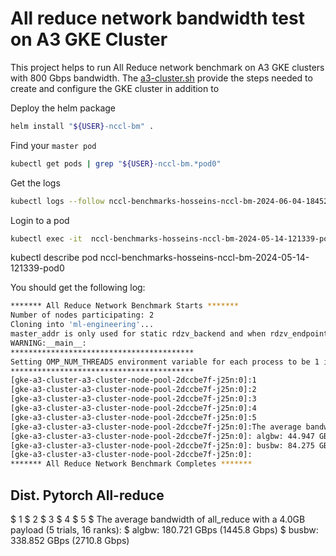 # All reduce network bandwidth test on A3 GKE Cluster

This project helps to run All Reduce network benchmark on A3 GKE clusters with 800 Gbps bandwidth. The [a3-cluster.sh](a3-cluster.sh) provide the steps needed to create and configure the GKE cluster in addition to 

Deploy the helm package
```bash
helm install "${USER}-nccl-bm" .
```

Find your `master pod`
```bash
kubectl get pods | grep "${USER}-nccl-bm.*pod0"
```

Get the logs
```bash
kubectl logs --follow nccl-benchmarks-hosseins-nccl-bm-2024-06-04-184528-pod0 -c all-reduce-test
```

Login to a pod
```bash
kubectl exec -it  nccl-benchmarks-hosseins-nccl-bm-2024-05-14-121339-pod0 -c all-reduce-test
```

kubectl describe pod nccl-benchmarks-hosseins-nccl-bm-2024-05-14-121339-pod0

You should get the following log:

```bash
******* All Reduce Network Benchmark Starts *******
Number of nodes participating: 2
Cloning into 'ml-engineering'...
master_addr is only used for static rdzv_backend and when rdzv_endpoint is not specified.
WARNING:__main__:
*****************************************
Setting OMP_NUM_THREADS environment variable for each process to be 1 in default, to avoid your system being overloaded, please further tune the variable for optimal performance in your application as needed. 
*****************************************
[gke-a3-cluster-a3-cluster-node-pool-2dccbe7f-j25n:0]:1
[gke-a3-cluster-a3-cluster-node-pool-2dccbe7f-j25n:0]:2
[gke-a3-cluster-a3-cluster-node-pool-2dccbe7f-j25n:0]:3
[gke-a3-cluster-a3-cluster-node-pool-2dccbe7f-j25n:0]:4
[gke-a3-cluster-a3-cluster-node-pool-2dccbe7f-j25n:0]:5
[gke-a3-cluster-a3-cluster-node-pool-2dccbe7f-j25n:0]:The average bandwidth of all_reduce with a 4.0GB payload (5 trials, 16 ranks):
[gke-a3-cluster-a3-cluster-node-pool-2dccbe7f-j25n:0]: algbw: 44.947 GBps (359.6 Gbps)
[gke-a3-cluster-a3-cluster-node-pool-2dccbe7f-j25n:0]: busbw: 84.275 GBps (674.2 Gbps)
[gke-a3-cluster-a3-cluster-node-pool-2dccbe7f-j25n:0]:
******* All Reduce Network Benchmark Completes *******
```

## Dist. Pytorch All-reduce

$ 1
$ 2
$ 3
$ 4
$ 5
$ The average bandwidth of all_reduce with a 4.0GB payload (5 trials, 16 ranks):
$  algbw: 180.721 GBps (1445.8 Gbps)
$  busbw: 338.852 GBps (2710.8 Gbps)
